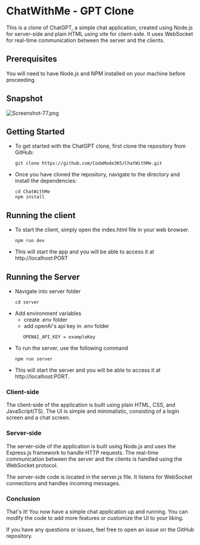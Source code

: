 # ChatWithMe - GPT Clone
This is a clone of ChatGPT, a simple chat application, created using Node.js for server-side and plain HTML using vite for client-side. It uses WebSocket for real-time communication between the server and the clients.

## Prerequisites
You will need to have Node.js and NPM installed on your machine before proceeding.

## Snapshot
![Screenshot-77.png](https://i.postimg.cc/hGSXGF4N/Screenshot-77.png)

## Getting Started
* To get started with the ChatGPT clone, first clone the repository from GitHub:
    ```
    git clone https://github.com/CodeMode365/ChatWithMe.git
    ```
* Once you have cloned the repository, navigate to the directory and install the dependencies:
    ```
    cd ChatWithMe
    npm install
    ```
## Running the client 
* To start the client, simply open the index.html file in your web browser.
     ```
    npm run dev
    ```
* This will start the app and you will be able to access it at http://localhost:PORT

## Running the Server
* Navigate into server folder
    ```
    cd server
    ```
* Add environment variables
    * create .env folder
    * add openAi's api key in .env folder
     ``` 
        OPENAI_API_KEY = exampleKey
    ```
* To run the server, use the following command
    ```
    npm run server
    ```
* This will start the server and you will be able to access it at http://localhost:PORT.


### Client-side
The client-side of the application is built using plain HTML, CSS, and JavaScript(TS). The UI is simple and minimalistic, consisting of a login screen and a chat screen.

### Server-side
The server-side of the application is built using Node.js and uses the Express.js framework to handle HTTP requests. The real-time communication between the server and the clients is handled using the WebSocket protocol.

The server-side code is located in the server.js file. It listens for WebSocket connections and handles incoming messages.  

### Conclusion
That's it! You now have a simple chat application up and running. You can modify the code to add more features or customize the UI to your liking.

If you have any questions or issues, feel free to open an issue on the GitHub repository.
